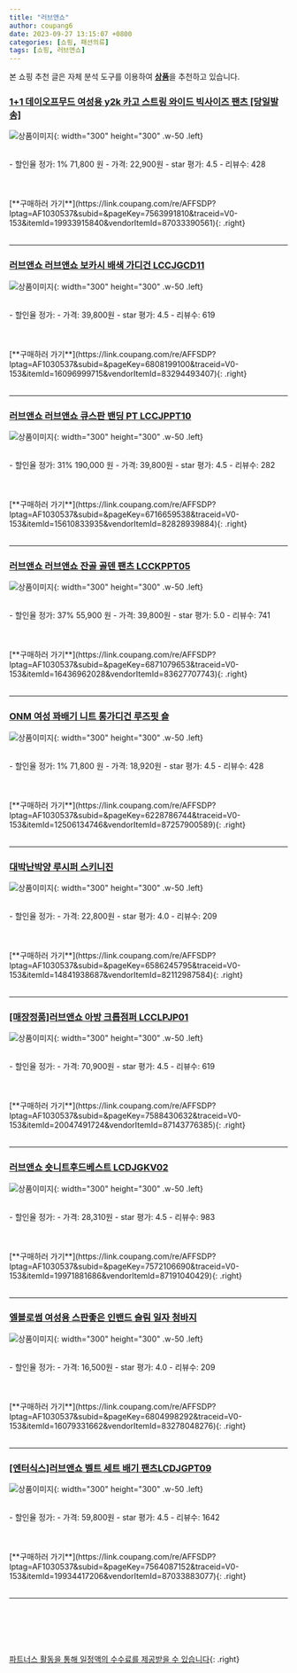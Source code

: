 ```yaml
---
title: "러브앤쇼"
author: coupang6
date: 2023-09-27 13:15:07 +0800
categories: [쇼핑, 패션의류]
tags: [쇼핑, 러브앤쇼]
---
```


본 쇼핑 추천 글은 자체 분석 도구를 이용하여 [**상품**](https://link.coupang.com/a/bao1ui)을 추천하고 있습니다.

### [1+1 데이오프무드 여성용 y2k 카고 스트링 와이드 빅사이즈 팬츠 [당일발송]](https://link.coupang.com/re/AFFSDP?lptag=AF1030537&subid=&pageKey=7563991810&traceid=V0-153&itemId=19933915840&vendorItemId=87033390561)

![상품이미지](https://thumbnail7.coupangcdn.com/thumbnails/remote/230x230ex/image/vendor_inventory/0cfb/eab81233687ab330e61e77d2976f58c0b62d2a23e3b3e71f28ba92dadb95.jpg){: width="300" height="300" .w-50 .left}


<br>
- 할인율 정가: 1%  71,800   원
- 가격: 22,900원
- star 평가: 4.5
- 리뷰수: 428
<br>
<br>
<br>
<br>
[**구매하러 가기**](https://link.coupang.com/re/AFFSDP?lptag=AF1030537&subid=&pageKey=7563991810&traceid=V0-153&itemId=19933915840&vendorItemId=87033390561){: .right}
<br>
<br>

---

### [러브앤쇼 러브앤쇼 보카시 배색 가디건 LCCJGCD11](https://link.coupang.com/re/AFFSDP?lptag=AF1030537&subid=&pageKey=6808199100&traceid=V0-153&itemId=16096999715&vendorItemId=83294493407)

![상품이미지](https://thumbnail9.coupangcdn.com/thumbnails/remote/230x230ex/image/vendor_inventory/ef80/bc2988f925e1e4bc03939ed2be524904c82da5d6ebc6be83f2b2da94146c.jpg){: width="300" height="300" .w-50 .left}


<br>
- 할인율 정가: 
- 가격: 39,800원
- star 평가: 4.5
- 리뷰수: 619
<br>
<br>
<br>
<br>
[**구매하러 가기**](https://link.coupang.com/re/AFFSDP?lptag=AF1030537&subid=&pageKey=6808199100&traceid=V0-153&itemId=16096999715&vendorItemId=83294493407){: .right}
<br>
<br>

---

### [러브앤쇼 러브앤쇼 큐스판 밴딩 PT LCCJPPT10](https://link.coupang.com/re/AFFSDP?lptag=AF1030537&subid=&pageKey=6716659538&traceid=V0-153&itemId=15610833935&vendorItemId=82828939884)

![상품이미지](https://thumbnail9.coupangcdn.com/thumbnails/remote/230x230ex/image/vendor_inventory/1ec7/ee7bdbbf5e81177812bb97208b9a45d7ecf0645748c82edcf3fb350ebb16.jpg){: width="300" height="300" .w-50 .left}


<br>
- 할인율 정가: 31%  190,000   원
- 가격: 39,800원
- star 평가: 4.5
- 리뷰수: 282
<br>
<br>
<br>
<br>
[**구매하러 가기**](https://link.coupang.com/re/AFFSDP?lptag=AF1030537&subid=&pageKey=6716659538&traceid=V0-153&itemId=15610833935&vendorItemId=82828939884){: .right}
<br>
<br>

---

### [러브앤쇼 러브앤쇼 잔골 골덴 팬츠 LCCKPPT05](https://link.coupang.com/re/AFFSDP?lptag=AF1030537&subid=&pageKey=6871079653&traceid=V0-153&itemId=16436962028&vendorItemId=83627707743)

![상품이미지](https://thumbnail10.coupangcdn.com/thumbnails/remote/230x230ex/image/vendor_inventory/3703/3e4022a8726a53c8f5983fa73f254b699d0a9ebfeb8ceb77c312b98fe7b4.jpg){: width="300" height="300" .w-50 .left}


<br>
- 할인율 정가: 37%  55,900   원
- 가격: 39,800원
- star 평가: 5.0
- 리뷰수: 741
<br>
<br>
<br>
<br>
[**구매하러 가기**](https://link.coupang.com/re/AFFSDP?lptag=AF1030537&subid=&pageKey=6871079653&traceid=V0-153&itemId=16436962028&vendorItemId=83627707743){: .right}
<br>
<br>

---

### [ONM 여성 꽈배기 니트 롱가디건 루즈핏 숄](https://link.coupang.com/re/AFFSDP?lptag=AF1030537&subid=&pageKey=6228786744&traceid=V0-153&itemId=12506134746&vendorItemId=87257900589)

![상품이미지](https://thumbnail7.coupangcdn.com/thumbnails/remote/230x230ex/image/vendor_inventory/b754/4a0c5af0f77f6c62cd2515593963d7ece85309edc41236b2600f948e3210.jpg){: width="300" height="300" .w-50 .left}


<br>
- 할인율 정가: 1%  71,800   원
- 가격: 18,920원
- star 평가: 4.5
- 리뷰수: 428
<br>
<br>
<br>
<br>
[**구매하러 가기**](https://link.coupang.com/re/AFFSDP?lptag=AF1030537&subid=&pageKey=6228786744&traceid=V0-153&itemId=12506134746&vendorItemId=87257900589){: .right}
<br>
<br>

---

### [대박난박양 루시퍼 스키니진](https://link.coupang.com/re/AFFSDP?lptag=AF1030537&subid=&pageKey=6586245795&traceid=V0-153&itemId=14841938687&vendorItemId=82112987584)

![상품이미지](https://thumbnail9.coupangcdn.com/thumbnails/remote/230x230ex/image/vendor_inventory/c274/51fc8d0f75a1efacc0222197d2d3b82ace3e28024d0e4ffe06ed9ca73465.jpg){: width="300" height="300" .w-50 .left}


<br>
- 할인율 정가: 
- 가격: 22,800원
- star 평가: 4.0
- 리뷰수: 209
<br>
<br>
<br>
<br>
[**구매하러 가기**](https://link.coupang.com/re/AFFSDP?lptag=AF1030537&subid=&pageKey=6586245795&traceid=V0-153&itemId=14841938687&vendorItemId=82112987584){: .right}
<br>
<br>

---

### [[매장정품]러브앤쇼 아방 크롭점퍼 LCCLPJP01](https://link.coupang.com/re/AFFSDP?lptag=AF1030537&subid=&pageKey=7588430632&traceid=V0-153&itemId=20047491724&vendorItemId=87143776385)

![상품이미지](https://thumbnail8.coupangcdn.com/thumbnails/remote/230x230ex/image/vendor_inventory/79f3/1738d196d0bb28ce5799109aeb84883e12eff19adcaa9b3aa1203442977a.jpg){: width="300" height="300" .w-50 .left}


<br>
- 할인율 정가: 
- 가격: 70,900원
- star 평가: 4.5
- 리뷰수: 619
<br>
<br>
<br>
<br>
[**구매하러 가기**](https://link.coupang.com/re/AFFSDP?lptag=AF1030537&subid=&pageKey=7588430632&traceid=V0-153&itemId=20047491724&vendorItemId=87143776385){: .right}
<br>
<br>

---

### [러브앤쇼 숏니트후드베스트 LCDJGKV02](https://link.coupang.com/re/AFFSDP?lptag=AF1030537&subid=&pageKey=7572106690&traceid=V0-153&itemId=19971881686&vendorItemId=87191040429)

![상품이미지](https://thumbnail9.coupangcdn.com/thumbnails/remote/230x230ex/image/vendor_inventory/f274/34ba900b8a8a861ee783a0980ad5f0a67f0f9b431de6e22c89e30bd1da98.JPG){: width="300" height="300" .w-50 .left}


<br>
- 할인율 정가: 
- 가격: 28,310원
- star 평가: 4.5
- 리뷰수: 983
<br>
<br>
<br>
<br>
[**구매하러 가기**](https://link.coupang.com/re/AFFSDP?lptag=AF1030537&subid=&pageKey=7572106690&traceid=V0-153&itemId=19971881686&vendorItemId=87191040429){: .right}
<br>
<br>

---

### [엘블로썸 여성용 스판좋은 인밴드 슬림 일자 청바지](https://link.coupang.com/re/AFFSDP?lptag=AF1030537&subid=&pageKey=6804998292&traceid=V0-153&itemId=16079331662&vendorItemId=83278048276)

![상품이미지](https://thumbnail6.coupangcdn.com/thumbnails/remote/230x230ex/image/vendor_inventory/1a9d/1afbc7b21af77d9946f0933cf178cff8bd7ff8e81f5567248f0eca2a7122.jpg){: width="300" height="300" .w-50 .left}


<br>
- 할인율 정가: 
- 가격: 16,500원
- star 평가: 4.0
- 리뷰수: 209
<br>
<br>
<br>
<br>
[**구매하러 가기**](https://link.coupang.com/re/AFFSDP?lptag=AF1030537&subid=&pageKey=6804998292&traceid=V0-153&itemId=16079331662&vendorItemId=83278048276){: .right}
<br>
<br>

---

### [[엔터식스]러브앤쇼 벨트 세트 배기 팬츠LCDJGPT09](https://link.coupang.com/re/AFFSDP?lptag=AF1030537&subid=&pageKey=7564087152&traceid=V0-153&itemId=19934417206&vendorItemId=87033883077)

![상품이미지](https://thumbnail8.coupangcdn.com/thumbnails/remote/230x230ex/image/vendor_inventory/6226/04b2b4a74da1320d097a7a30619687d3dc3d14636c9fca8863277fd7b35b.jpg){: width="300" height="300" .w-50 .left}


<br>
- 할인율 정가: 
- 가격: 59,800원
- star 평가: 4.5
- 리뷰수: 1642
<br>
<br>
<br>
<br>
[**구매하러 가기**](https://link.coupang.com/re/AFFSDP?lptag=AF1030537&subid=&pageKey=7564087152&traceid=V0-153&itemId=19934417206&vendorItemId=87033883077){: .right}
<br>
<br>

---
<br><br><br><br><br> [파트너스 활동을 통해 일정액의 수수료를 제공받을 수 있습니다](https://link.coupang.com/a/bao1ui){: .right}